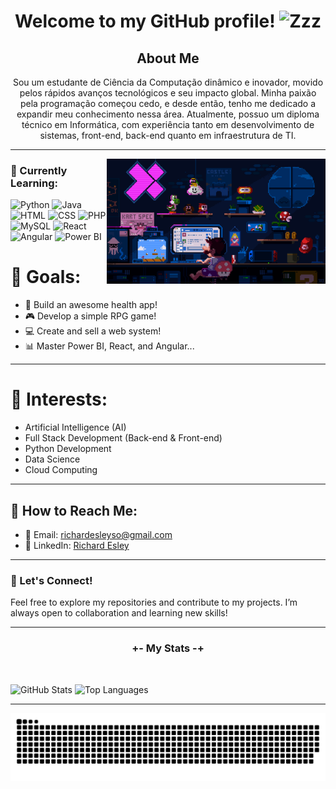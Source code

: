 <h1 align="center" > Welcome to my GitHub profile! <img src="https://raw.githubusercontent.com/Tarikul-Islam-Anik/Animated-Fluent-Emojis/master/Emojis/Smilies/Zzz.png" alt="Zzz" width="30" height="30" /></h1> 

<h2 align="center">About Me</h2>

<p align="center" border="0"> Sou um estudante de Ciência da Computação dinâmico e inovador, movido pelos rápidos avanços tecnológicos e seu impacto global. Minha paixão pela programação começou cedo, e desde então, tenho me dedicado a expandir meu conhecimento nessa área. Atualmente, possuo um diploma técnico em Informática, com experiência tanto em desenvolvimento de sistemas, front-end, back-end quanto em infraestrutura de TI.

---

<img align="right" alt="Gif of a Cat Reading a Book" width="350px" height="200px" src="./src/img/header-image.gif">

### 🌱 Currently Learning:

![Python](https://img.shields.io/badge/Python-3776AB?style=for-the-badge&logo=python&logoColor=white)
![Java](https://img.shields.io/badge/Java-ED8B00?style=for-the-badge&logo=java&logoColor=white)
![HTML](https://img.shields.io/badge/HTML-E34F26?style=for-the-badge&logo=html5&logoColor=white)
![CSS](https://img.shields.io/badge/CSS-1572B6?style=for-the-badge&logo=css3&logoColor=white)
![PHP](https://img.shields.io/badge/PHP-777BB4?style=for-the-badge&logo=php&logoColor=white)
![MySQL](https://img.shields.io/badge/MySQL-4479A1?style=for-the-badge&logo=mysql&logoColor=white)
![React](https://img.shields.io/badge/React-61DAFB?style=for-the-badge&logo=react&logoColor=black)
![Angular](https://img.shields.io/badge/Angular-DD0031?style=for-the-badge&logo=angular&logoColor=white)
![Power BI](https://img.shields.io/badge/PowerBI-F2C811?style=for-the-badge&logo=powerbi&logoColor=black)

<h1>🎯 Goals:</h1> 

- 🚀 Build an awesome health app!
- 🎮 Develop a simple RPG game!
- 💻 Create and sell a web system!
- 📊 Master Power BI, React, and Angular...

---

<h1>🧩 Interests:</h1> 

- Artificial Intelligence (AI)
- Full Stack Development (Back-end & Front-end)
- Python Development
- Data Science
- Cloud Computing

---

## 🚀 How to Reach Me:

- 📧 Email: [richardesleyso@gmail.com](mailto:richardesleyso@gmail.com)
- 📖 LinkedIn: [Richard Esley](https://www.linkedin.com/in/richardesley)

---

### 🔗 Let's Connect!

Feel free to explore my repositories and contribute to my projects. I’m always open to collaboration and learning new skills!

---

<div style="text-align: center;" align="center">
  <h3>+- My Stats -+</h3>
  <br>
</div>

![GitHub Stats](https://github-readme-stats.vercel.app/api?username=RDEsley&show_icons=true&theme=radical)
![Top Languages](https://github-readme-stats.vercel.app/api/top-langs/?username=RDEsley&layout=compact&theme=radical)

---

<picture align="center">
  <source media="(prefers-color-scheme: dark)" srcset="https://raw.githubusercontent.com/RDEsley/RDEsley/output/github-contribution-grid-snake-dark.svg">
  <source media="(prefers-color-scheme: light)" srcset="https://raw.githubusercontent.com/RDEsley/RDEsley/output/github-contribution-grid-snake-dark.svg">
  <img align="center" alt="github contribution grid snake animation" src="https://raw.githubusercontent.com/RDEsley/RDEsley/output/github-contribution-grid-snake.svg">
</picture>
